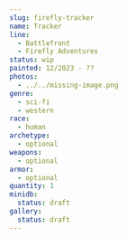 ```yaml
---
slug: firefly-tracker
name: Tracker
line:
  - Battlefront
  - Firefly Adventures
status: wip
painted: 12/2023 - ??
photos:
  - ../../missing-image.png
genre:
  - sci-fi
  - western
race:
  - human
archetype:
  - optional
weapons:
  - optional
armor:
  - optional
quantity: 1
minidb:
  status: draft
gallery:
  status: draft
---
```


